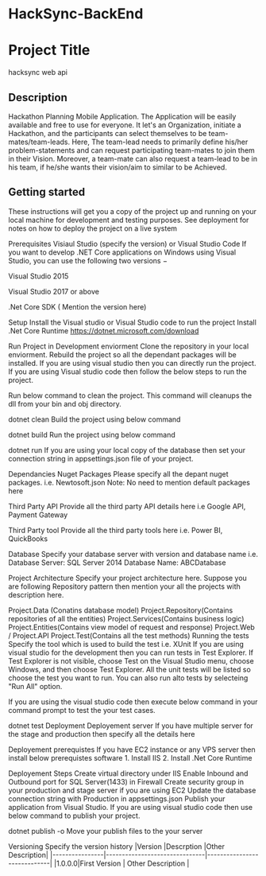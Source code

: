 # HackSync-BackEnd

# Project Title

hacksync web api

## Description

 Hackathon Planning Mobile Application. The Application will be easily available and free to use for everyone. It let's an Organization, initiate a Hackathon, and the participants can select themselves to be team-mates/team-leads. Here, The team-lead needs to primarily define his/her problem-statements and can request participating team-mates to join them in their Vision. Moreover, a team-mate can also request a team-lead to be in his team, if he/she wants their vision/aim to similar to be Achieved.

## Getting started
These instructions will get you a copy of the project up and running on your local machine for development and testing purposes. See deployment for notes on how to deploy the project on a live system

Prerequisites
Visiaul Studio (specify the version) or Visual Studio Code If you want to develop .NET Core applications on Windows using Visual Studio, you can use the following two versions −

Visual Studio 2015

Visual Studio 2017 or above

.Net Core SDK ( Mention the version here)

Setup
Install the Visual studio or Visual Studio code to run the project Install .Net Core Runtime https://dotnet.microsoft.com/download

Run Project in Development enviorment
Clone the repository in your local enviorment. Rebuild the project so all the dependant packages will be installed. If you are using visual studio then you can directly run the project. If you are using Visual studio code then follow the below steps to run the project.

Run below command to clean the project. This command will cleanups the dll from your bin and obj directory.

dotnet clean
Build the project using below command

dotnet build 
Run the project using below command

dotnet run
If you are using your local copy of the database then set your connection string in appsettings.json file of your project.

Dependancies
Nuget Packages
Please specify all the depant nuget packages. i.e. Newtosoft.json Note: No need to mention default packages here

Third Party API
Provide all the third party API details here i.e Google API, Payment Gateway

Third Party tool
Provide all the third party tools here i.e. Power BI, QuickBooks

Database
Specify your database server with version and database name i.e. Database Server: SQL Server 2014 Database Name: ABCDatabase

Project Architecture
Specify your project architecture here. Suppose you are following Repository pattern then mention your all the projects with description here.

Project.Data (Conatins database model)
Project.Repository(Contains repositories of all the entities)
Project.Services(Contains business logic)
Project.Entities(Contains view model of request and response)
Project.Web / Project.API
Project.Test(Contains all the test methods)
Running the tests
Specify the tool which is used to build the test i.e. XUnit If you are using visual studio for the development then you can run tests in Test Explorer. If Test Explorer is not visible, choose Test on the Visual Studio menu, choose Windows, and then choose Test Explorer. All the unit tests will be listed so choose the test you want to run. You can also run alto tests by selecteing "Run All" option.

If you are using the visual studio code then execute below command in your command prompt to test the your test cases.

dotnet test
Deployment
Deployement server
If you have multiple server for the stage and production then specify all the details here

Deployement prerequistes
If you have EC2 instance or any VPS server then install below prerequistes software 1. Install IIS 2. Install .Net Core Runtime

Deployement Steps
Create virtual directory under IIS
Enable Inbound and Outbound port for SQL Server(1433) in Firewall
Create security group in your production and stage server if you are using EC2
Update the database connection string with Production in appsettings.json
Publish your application from Visual Studio. If you are using visual studio code then use below command to publish your project.

 dotnet publish -o <outputdir>
Move your publish files to the your server

Versioning
Specify the version history |Version |Descrption |Other Description| |----------------|-------------------------------|-----------------------------| |1.0.0.0|First Version | Other Description |